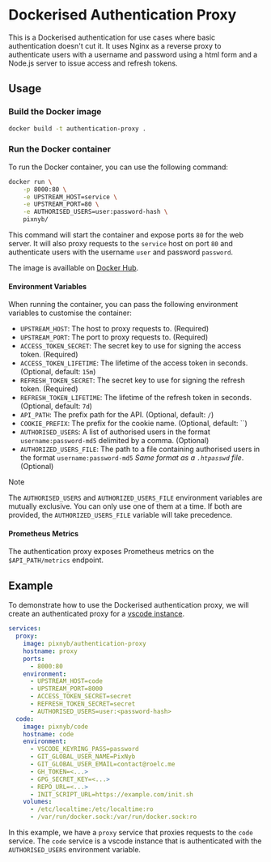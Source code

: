 # Dockerised Authentication Proxy

This is a Dockerised authentication for use cases where basic authentication doesn't cut it.
It uses Nginx as a reverse proxy to authenticate users with a username and password using a html form and a Node.js server to issue access and refresh tokens.

## Usage

### Build the Docker image

```bash
docker build -t authentication-proxy .
```

### Run the Docker container

To run the Docker container, you can use the following command:

```bash
docker run \
    -p 8000:80 \
    -e UPSTREAM_HOST=service \
    -e UPSTREAM_PORT=80 \
    -e AUTHORISED_USERS=user:password-hash \
    pixnyb/
```

This command will start the container and expose ports `80` for the web server. It will also proxy requests to the `service` host on port `80` and authenticate users with the username `user` and password `password`.

The image is availlable on [Docker Hub](https://hub.docker.com/r/pixnyb/authentication-proxy).

#### Environment Variables

When running the container, you can pass the following environment variables to customise the container:

- `UPSTREAM_HOST`: The host to proxy requests to. (Required)
- `UPSTREAM_PORT`: The port to proxy requests to. (Required)
- `ACCESS_TOKEN_SECRET`: The secret key to use for signing the access token. (Required)
- `ACCESS_TOKEN_LIFETIME`: The lifetime of the access token in seconds. (Optional, default: `15m`)
- `REFRESH_TOKEN_SECRET`: The secret key to use for signing the refresh token. (Required)
- `REFRESH_TOKEN_LIFETIME`: The lifetime of the refresh token in seconds. (Optional, default: `7d`)
- `API_PATH`: The prefix path for the API. (Optional, default: `/`)
- `COOKIE_PREFIX`: The prefix for the cookie name. (Optional, default: ``)
- `AUTHORISED_USERS`: A list of authorised users in the format `username:password-md5` delimited by a comma. (Optional)
- `AUTHORIZED_USERS_FILE`: The path to a file containing authorised users in the format `username:password-md5` *Same format as a `.htpasswd` file*. (Optional)

> [!NOTE]
> The `AUTHORISED_USERS` and `AUTHORIZED_USERS_FILE` environment variables are mutually exclusive. You can only use one of them at a time. If both are provided, the `AUTHORIZED_USERS_FILE` variable will take precedence.

#### Prometheus Metrics

The authentication proxy exposes Prometheus metrics on the `$API_PATH/metrics` endpoint.

## Example

To demonstrate how to use the Dockerised authentication proxy, we will create an authenticated proxy for a [vscode instance](https://hub.docker.com/r/pixnyb/code).

```yaml
services:
  proxy:
    image: pixnyb/authentication-proxy
    hostname: proxy
    ports:
      - 8000:80
    environment:
      - UPSTREAM_HOST=code
      - UPSTREAM_PORT=8000
      - ACCESS_TOKEN_SECRET=secret
      - REFRESH_TOKEN_SECRET=secret
      - AUTHORISED_USERS=user:<password-hash>
  code:
    image: pixnyb/code
    hostname: code
    environment:
      - VSCODE_KEYRING_PASS=password
      - GIT_GLOBAL_USER_NAME=PixNyb
      - GIT_GLOBAL_USER_EMAIL=contact@roelc.me
      - GH_TOKEN=<...>
      - GPG_SECRET_KEY=<...>
      - REPO_URL=<...>
      - INIT_SCRIPT_URL=https://example.com/init.sh
    volumes:
      - /etc/localtime:/etc/localtime:ro
      - /var/run/docker.sock:/var/run/docker.sock:ro
```

In this example, we have a `proxy` service that proxies requests to the `code` service. The `code` service is a vscode instance that is authenticated with the `AUTHORISED_USERS` environment variable.